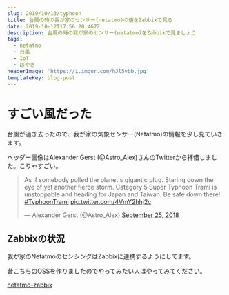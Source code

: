 ```yaml
---
slug: 2019/10/13/typhoon
title: 台風の時の我が家のセンサー(netatmo)の値をZabbixで見る
date: 2019-10-12T17:56:20.467Z
description: 台風の時の我が家のセンサー(netatmo)をZabbixで見ましょう
tags:
  - netatmo
  - 台風
  - IoT
  - ぼやき
headerImage: 'https://i.imgur.com/hJl5vbb.jpg'
templateKey: blog-post
---
```

# すごい風だった

台風が過ぎ去ったので、我が家の気象センサー(Netatmo)の情報を少し見ていきます。

ヘッダー画像はAlexander Gerst(@Astro_Alex)さんのTwitterから拝借しました。こりゃすごい。

<blockquote class="twitter-tweet"><p lang="en" dir="ltr">As if somebody pulled the planet&#39;s gigantic plug. Staring down the eye of yet another fierce storm. Category 5 Super Typhoon Trami is unstoppable and heading for Japan and Taiwan. Be safe down there! <a href="https://twitter.com/hashtag/TyphoonTrami?src=hash&amp;ref_src=twsrc%5Etfw">#TyphoonTrami</a> <a href="https://t.co/4VmY2hhj2c">pic.twitter.com/4VmY2hhj2c</a></p>&mdash; Alexander Gerst (@Astro_Alex) <a href="https://twitter.com/Astro_Alex/status/1044633209454174213?ref_src=twsrc%5Etfw">September 25, 2018</a></blockquote>

## Zabbixの状況

我が家のNetatmoのセンシングはZabbixに連携するようにしてます。

昔こちらのOSSを作りましたのでやってみたい人はやってみてください。

[netatmo-zabbix](https://github.com/tubone24/netatmo-zabbix)




